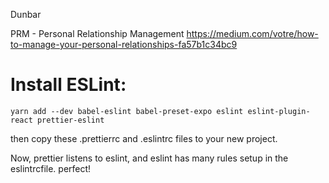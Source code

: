 Dunbar

PRM - Personal Relationship Management
https://medium.com/votre/how-to-manage-your-personal-relationships-fa57b1c34bc9

# Install ESLint:

```
yarn add --dev babel-eslint babel-preset-expo eslint eslint-plugin-react prettier-eslint
```

then copy these .prettierrc and .eslintrc files to your new project.

Now, prettier listens to eslint, and eslint has many rules setup in the eslintrcfile. perfect!
